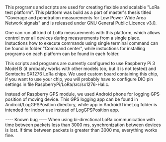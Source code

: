 This programs and scripts are used for creating flexible and scalable "LoRa test platform".
This platform was build as a part of master's thesis titled
"Coverage and penetration measurements for Low Power Wide Area Network signals" 
and is released under GNU General Public Licence v3.0.

One can run all kind of LoRa measurements with this platform, which allows control over 
all devices during measurements from a single place. Instuctions how to execute commands 
using single terminal command can be found in folder "Command center", 
while instuctions for installing programs on each platform can be found in each folder.

This scripts and programs are currently configured to use Raspberry Pi 3 Model B (it probably
works with other models too, but it is not tested) and Semtechs SX1276 LoRa chips.
We used custom board containing this chip, if you want to use your chip, you will probably
have to configure DIO pin settings in file RaspberryPi/LoRa/src/sx1276-Hal.c.

Instead of Raspberry GPS module, we used Android phone for logging GPS position of
moving device. This GPS logging app can be found in Android/LogGPSPosition directory, 
while app in Android/TimeLog folder is intended for indoor use instead of LogGPSPosition app.

---- Known bug ----
When using bi-directional LoRa communication with time between packets less than 3000 ms,
synchronization between devices is lost. If time between packets is greater than 3000 ms,
everything works fine.